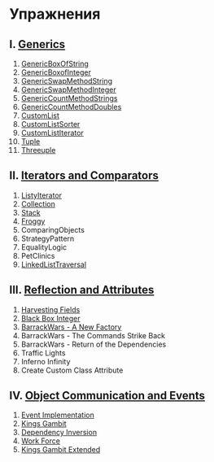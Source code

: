 # Упражнения

## I. [Generics](https://judge.softuni.bg/Contests/248/Generics-Exercise)
1. [GenericBoxOfString](GenericBoxOfString.zip)
2. [GenericBoxofInteger](GenericBoxofInteger.zip)
3. [GenericSwapMethodString](GenericSwapMethodString.zip)
4. [GenericSwapMethodInteger](GenericSwapMethodInteger.zip)
5. [GenericCountMethodStrings](GenericCountMethodStrings.zip)
6. [GenericCountMethodDoubles](GenericCountMethodDoubles.zip)
7. [CustomList](CustomList.zip)
8. [CustomListSorter](CustomListSorter.zip)
9. [CustomListIterator](CustomListIterator.zip)
10. [Tuple](Tuple.zip)
11. [Threeuple](Threeuple.zip)

## II. [Iterators and Comparators](https://judge.softuni.bg/Contests/253/Iterators-and-Comparators-Exercise)
1. [ListyIterator](ListyIterator.zip)
2. [Collection](Collection.zip)
3. [Stack](Stack.zip)
4. [Froggy](Froggy.zip)
5. ComparingObjects
6. StrategyPattern
7. EqualityLogic
8. PetClinics
9. [LinkedListTraversal](LinkedListTraversal.zip)

## III. [Reflection and Attributes](https://judge.softuni.bg/Contests/263/Reflection-and-Attributes-Exercise)
1. [Harvesting Fields](HarvestingFields.zip)
2. [Black Box Integer](BlackBoxInteger.zip)
3. [BarrackWars - A New Factory](BarracksWarsANewFactory.zip)
4. BarrackWars - The Commands Strike Back
5. BarrackWars - Return of the Dependencies
6. Traffic Lights
7. Inferno Infinity
8. Create Custom Class Attribute

## IV. [Object Communication and Events](https://judge.softuni.bg/Contests/257/Object-Communication-and-Events-Exercise)
1. [Event Implementation](EventImplementation.zip)
2. [Kings Gambit](KingsGambit.zip)
3. [Dependency Inversion](DependencyInversion.zip)
4. [Work Force](WorkForce.zip)
5. [Kings Gambit Extended](KingsExtendedGambit.zip)
